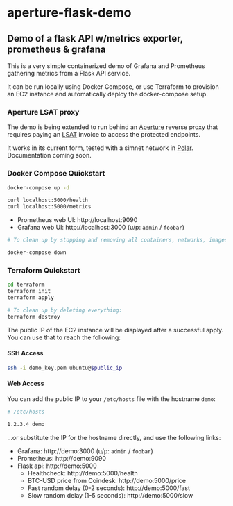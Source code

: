 # aperture-flask-demo

## Demo of a flask API w/metrics exporter, prometheus & grafana

This is a very simple containerized demo of Grafana and Prometheus gathering metrics from a Flask API service.

It can be run locally using Docker Compose, or use Terraform to provision an EC2 instance and automatically deploy the docker-compose setup.

### Aperture LSAT proxy

The demo is being extended to run behind an [Aperture](https://github.com/lightninglabs/aperture) reverse proxy that requires paying an [LSAT](https://lsat.tech) invoice to access the protected endpoints.

It works in its current form, tested with a simnet network in [Polar](https://lightningpolar.com). Documentation coming soon.

### Docker Compose Quickstart

```bash
docker-compose up -d

curl localhost:5000/health
curl localhost:5000/metrics
```

  - Prometheus web UI: http://localhost:9090
  - Grafana web UI: http://localhost:3000 (u/p: `admin` / `foobar`)

```bash
# To clean up by stopping and removing all containers, networks, images, and volumes:

docker-compose down
```

### Terraform Quickstart

```bash
cd terraform
terraform init
terraform apply

# To clean up by deleting everything:
terraform destroy
```

The public IP of the EC2 instance will be displayed after a successful apply. You can use that to reach the following:

#### SSH Access

```bash
ssh -i demo_key.pem ubuntu@$public_ip
```

#### Web Access

You can add the public IP to your `/etc/hosts` file with the hostname `demo`:
```bash
# /etc/hosts

1.2.3.4 demo
```
...or substitute the IP for the hostname directly, and use the following links:

  - Grafana: http://demo:3000 (u/p: `admin` / `foobar`)
  - Prometheus: http://demo:9090
  - Flask api: http://demo:5000
    - Healthcheck: http://demo:5000/health
    - BTC-USD price from Coindesk: http://demo:5000/price
    - Fast random delay (0-2 seconds): http://demo:5000/fast
    - Slow random delay (1-5 seconds): http://demo:5000/slow
